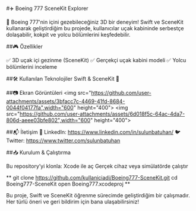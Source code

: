 #✈️ Boeing 777 SceneKit Explorer

🚀 Boeing 777'nin içini gezebileceğiniz 3D bir deneyim! Swift ve SceneKit kullanarak geliştirdiğim bu projede, kullanıcılar uçak kabininde serbestçe dolaşabilir, kokpit ve yolcu bölümlerini keşfedebilir.

##🎮 Özellikler

✅ 3D uçak içi gezinme (SceneKit)
✅ Gerçekçi uçak kabini modeli
✅ Yolcu bölümlerini inceleme

##🛠 Kullanılan Teknolojiler
Swift & SceneKit 🚀


##📷 Ekran Görüntüleri
<img src="https://github.com/user-attachments/assets/3bfacc7c-4469-41fd-8684-0044f04177fa",width="600" height="400">
<img src="https://github.com/user-attachments/assets/6d018f5c-64ac-4da7-806d-aeee03bfe802",width="600" height="400">

##📬 İletişim
💼 LinkedIn: https://www.linkedin.com/in/sulunbatuhan/
🐦 Twitter: https://www.twitter.com/sulunbatuhan

##📥 Kurulum & Çalıştırma

Bu repository’yi klonla:
Xcode ile aç
Gerçek cihaz veya simülatörde çalıştır


**
git clone https://github.com/kullaniciadi/Boeing777-SceneKit.git
cd Boeing777-SceneKit
open Boeing777.xcodeproj
**

Bu proje, Swift ve SceneKit öğrenme sürecimde geliştirdiğim bir çalışmadır. Her türlü öneri ve geri bildirim için bana ulaşabilirsiniz!
